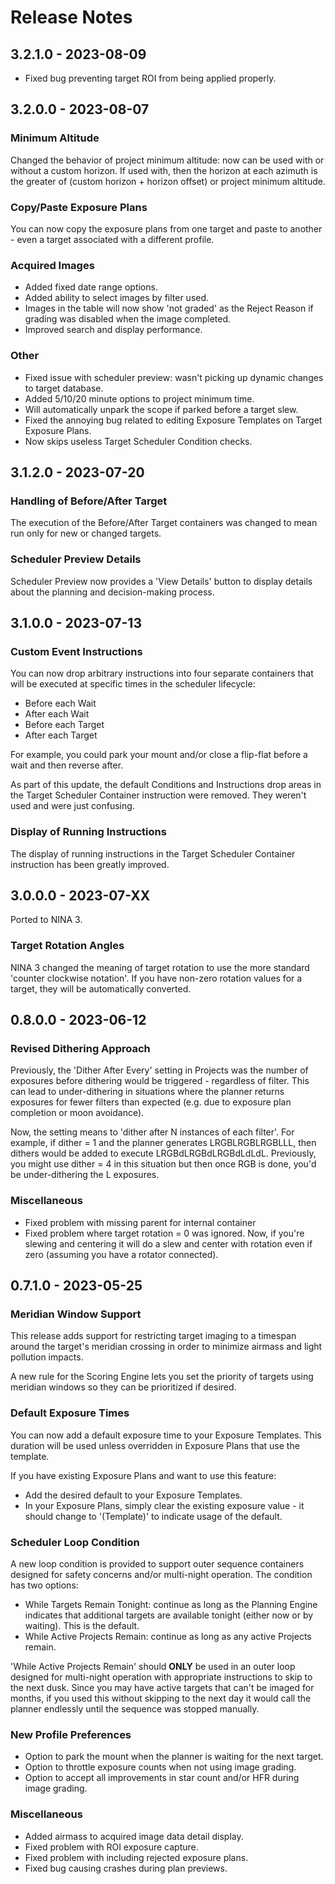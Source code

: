 # Release Notes

## 3.2.1.0 - 2023-08-09
* Fixed bug preventing target ROI from being applied properly.

## 3.2.0.0 - 2023-08-07

### Minimum Altitude
Changed the behavior of project minimum altitude: now can be used with or without a custom horizon.  If used with, then the horizon at each azimuth is the greater of (custom horizon + horizon offset) or project minimum altitude.

### Copy/Paste Exposure Plans
You can now copy the exposure plans from one target and paste to another - even a target associated with a different profile.

### Acquired Images
* Added fixed date range options.
* Added ability to select images by filter used.
* Images in the table will now show 'not graded' as the Reject Reason if grading was disabled when the image completed.
* Improved search and display performance.

### Other
* Fixed issue with scheduler preview: wasn't picking up dynamic changes to target database.
* Added 5/10/20 minute options to project minimum time.
* Will automatically unpark the scope if parked before a target slew.
* Fixed the annoying bug related to editing Exposure Templates on Target Exposure Plans.
* Now skips useless Target Scheduler Condition checks.

## 3.1.2.0 - 2023-07-20

### Handling of Before/After Target

The execution of the Before/After Target containers was changed to mean run only for new or changed targets.

### Scheduler Preview Details

Scheduler Preview now provides a 'View Details' button to display details about the planning and decision-making process.

## 3.1.0.0 - 2023-07-13

### Custom Event Instructions

You can now drop arbitrary instructions into four separate containers that will be executed at specific times in the scheduler lifecycle:
- Before each Wait
- After each Wait
- Before each Target
- After each Target

For example, you could park your mount and/or close a flip-flat before a wait and then reverse after.

As part of this update, the default Conditions and Instructions drop areas in the Target Scheduler Container instruction were removed.  They weren't used and were just confusing.

### Display of Running Instructions

The display of running instructions in the Target Scheduler Container instruction has been greatly improved.

## 3.0.0.0 - 2023-07-XX
Ported to NINA 3.

### Target Rotation Angles
NINA 3 changed the meaning of target rotation to use the more standard 'counter clockwise notation'.  If you have non-zero rotation values for a target, they will be automatically converted.

## 0.8.0.0 - 2023-06-12

### Revised Dithering Approach
Previously, the 'Dither After Every' setting in Projects was the number of exposures before dithering would be triggered - regardless of filter.  This can lead to under-dithering in situations where the planner returns exposures for fewer filters than expected (e.g. due to exposure plan completion or moon avoidance).

Now, the setting means to 'dither after N instances of each filter'.  For example, if dither = 1 and the planner generates LRGBLRGBLRGBLLL, then dithers would be added to execute LRGBdLRGBdLRGBdLdLdL.  Previously, you might use dither = 4 in this situation but then once RGB is done, you'd be under-dithering the L exposures.

### Miscellaneous
* Fixed problem with missing parent for internal container
* Fixed problem where target rotation = 0 was ignored.  Now, if you're slewing and centering it will do a slew and center with rotation even if zero (assuming you have a rotator connected).


## 0.7.1.0 - 2023-05-25

### Meridian Window Support
This release adds support for restricting target imaging to a timespan around the target's meridian crossing in order to minimize airmass and light pollution impacts.

A new rule for the Scoring Engine lets you set the priority of targets using meridian windows so they can be prioritized if desired.

### Default Exposure Times

You can now add a default exposure time to your Exposure Templates.  This duration will be used unless overridden in Exposure Plans that use the template.

If you have existing Exposure Plans and want to use this feature:
* Add the desired default to your Exposure Templates.
* In your Exposure Plans, simply clear the existing exposure value - it should change to '(Template)' to indicate usage of the default.

### Scheduler Loop Condition

A new loop condition is provided to support outer sequence containers designed for safety concerns and/or multi-night operation.  The condition has two options:
* While Targets Remain Tonight: continue as long as the Planning Engine indicates that additional targets are available tonight (either now or by waiting).  This is the default.
* While Active Projects Remain: continue as long as any active Projects remain.

'While Active Projects Remain' should **ONLY** be used in an outer loop designed for multi-night operation with appropriate instructions to skip to the next dusk.  Since you may have active targets that can't be imaged for months, if you used this without skipping to the next day it would call the planner endlessly until the sequence was stopped manually.

### New Profile Preferences

* Option to park the mount when the planner is waiting for the next target.
* Option to throttle exposure counts when not using image grading.
* Option to accept all improvements in star count and/or HFR during image grading.


### Miscellaneous

* Added airmass to acquired image data detail display.
* Fixed problem with ROI exposure capture.
* Fixed problem with including rejected exposure plans.
* Fixed bug causing crashes during plan previews.
